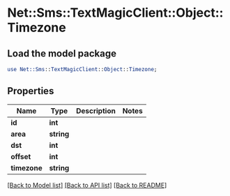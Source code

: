 # Net::Sms::TextMagicClient::Object::Timezone

## Load the model package
```perl
use Net::Sms::TextMagicClient::Object::Timezone;
```

## Properties
Name | Type | Description | Notes
------------ | ------------- | ------------- | -------------
**id** | **int** |  | 
**area** | **string** |  | 
**dst** | **int** |  | 
**offset** | **int** |  | 
**timezone** | **string** |  | 

[[Back to Model list]](../README.md#documentation-for-models) [[Back to API list]](../README.md#documentation-for-api-endpoints) [[Back to README]](../README.md)


